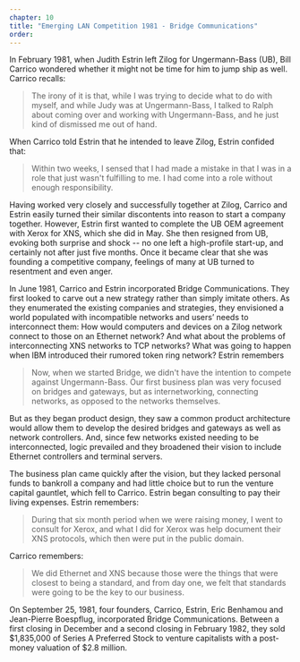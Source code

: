 ```yaml
---
chapter: 10
title: "Emerging LAN Competition 1981 - Bridge Communications"
order: 
---
```


In February 1981, when Judith Estrin left Zilog for Ungermann-Bass (UB), Bill Carrico wondered whether it might not be time for him to jump ship as well. Carrico recalls:

>The irony of it is that, while I was trying to decide what to do with myself, and while Judy was at Ungermann-Bass, I talked to Ralph about coming over and working with Ungermann-Bass, and he just kind of dismissed me out of hand.

When Carrico told Estrin that he intended to leave Zilog, Estrin confided that:

>Within two weeks, I sensed that I had made a mistake in that I was in a role that just wasn't fulfilling to me. I had come into a role without enough responsibility.

Having worked very closely and successfully together at Zilog, Carrico and Estrin easily turned their similar discontents into reason to start a company together. However, Estrin first wanted to complete the UB OEM agreement with Xerox for XNS, which she did in May. She then resigned from UB, evoking both surprise and shock -- no one left a high-profile start-up, and certainly not after just five months. Once it became clear that she was founding a competitive company, feelings of many at UB turned to resentment and even anger.

In June 1981, Carrico and Estrin incorporated Bridge Communications. They first looked to carve out a new strategy rather than simply imitate others. As they enumerated the existing companies and strategies, they envisioned a world populated with incompatible networks and users’ needs to interconnect them: How would computers and devices on a Zilog network connect to those on an Ethernet network? And what about the problems of interconnecting XNS networks to TCP networks? What was going to happen when IBM introduced their rumored token ring network? Estrin remembers

>Now, when we started Bridge, we didn't have the intention to compete against Ungermann-Bass. Our first business plan was very focused on bridges and gateways, but as internetworking, connecting networks, as opposed to the networks themselves.

But as they began product design, they saw a common product architecture would allow them to develop the desired bridges and gateways as well as network controllers. And, since few networks existed needing to be interconnected, logic prevailed and they broadened their vision to include Ethernet controllers and terminal servers.

The business plan came quickly after the vision, but they lacked personal funds to bankroll a company and had little choice but to run the venture capital gauntlet, which fell to Carrico. Estrin began consulting to pay their living expenses. Estrin remembers:

>During that six month period when we were raising money, I went to consult for Xerox, and what I did for Xerox was help document their XNS protocols, which then were put in the public domain.

Carrico remembers:

>We did Ethernet and XNS because those were the things that were closest to being a standard, and from day one, we felt that standards were going to be the key to our business.

On September 25, 1981, four founders, Carrico, Estrin, Eric Benhamou and Jean-Pierre Boespflug, incorporated Bridge Communications. Between a first closing in December and a second closing in February 1982, they sold $1,835,000 of Series A Preferred Stock to venture capitalists with a post-money valuation of $2.8 million.
